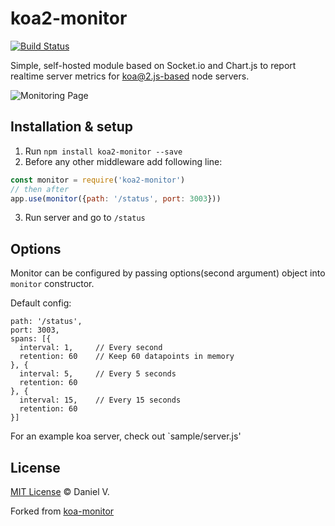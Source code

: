 # koa2-monitor

[![Build Status](https://travis-ci.org/dvoaviarison/koa2-monitor.svg?branch=master)](https://travis-ci.org/dvoaviarison/koa2-monitor)

Simple, self-hosted module based on Socket.io and Chart.js to report realtime server metrics for koa@2.js-based node servers.

![Monitoring Page](http://i.imgur.com/AHizEWq.gif "Monitoring Page")

## Installation & setup 
1. Run `npm install koa2-monitor --save`
2. Before any other middleware add following line:
```javascript
const monitor = require('koa2-monitor')
// then after
app.use(monitor({path: '/status', port: 3003}))
```
3. Run server and go to `/status`

## Options

Monitor can be configured by passing options(second argument) object into `monitor` constructor.

Default config:
```
path: '/status',
port: 3003,
spans: [{
  interval: 1,     // Every second
  retention: 60    // Keep 60 datapoints in memory
}, {
  interval: 5,     // Every 5 seconds
  retention: 60
}, {
  interval: 15,    // Every 15 seconds
  retention: 60
}]

```

For an example koa server, check out `sample/server.js'

## License

[MIT License](https://opensource.org/licenses/MIT) © Daniel V.

Forked from [koa-monitor](https://github.com/capaj/koa-monitor)

